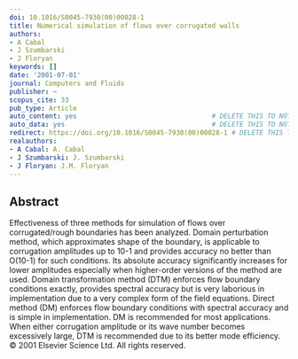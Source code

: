 ```yaml
---
doi: 10.1016/S0045-7930(00)00028-1
title: Numerical simulation of flows over corrugated walls
authors:
- A Cabal
- J Szumbarski
- J Floryan
keywords: []
date: '2001-07-01'
journal: Computers and Fluids
publisher: ~
scopus_cite: 33
pub_type: Article
auto_content: yes                                  # DELETE THIS TO NOT AUTO GENERATE CONTENT
auto_data: yes                                     # DELETE THIS TO NOT AUTO GENERATE METADATA
redirect: https://doi.org/10.1016/S0045-7930(00)00028-1 # DELETE THIS TO NOT REDIRECT
realauthors:
- A Cabal: A. Cabal
- J Szumbarski: J. Szumbarski
- J Floryan: J.M. Floryan
---
```



## Abstract
Effectiveness of three methods for simulation of flows over corrugated/rough boundaries has been analyzed. Domain perturbation method, which approximates shape of the boundary, is applicable to corrugation amplitudes up to 10-1 and provides accuracy no better than O(10-1) for such conditions. Its absolute accuracy significantly increases for lower amplitudes especially when higher-order versions of the method are used. Domain transformation method (DTM) enforces flow boundary conditions exactly, provides spectral accuracy but is very laborious in implementation due to a very complex form of the field equations. Direct method (DM) enforces flow boundary conditions with spectral accuracy and is simple in implementation. DM is recommended for most applications. When either corrugation amplitude or its wave number becomes excessively large, DTM is recommended due to its better mode efficiency. © 2001 Elsevier Science Ltd. All rights reserved.
